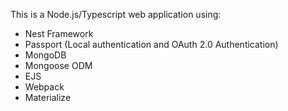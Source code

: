 This is a Node.js/Typescript web application using:
* Nest Framework
* Passport (Local authentication and OAuth 2.0 Authentication)
* MongoDB
* Mongoose ODM
* EJS
* Webpack
* Materialize
